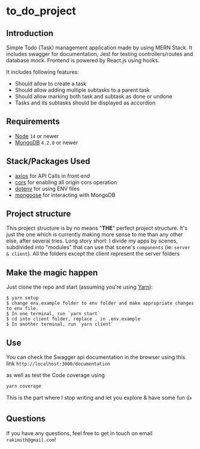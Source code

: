 # to_do_project

## Introduction

Simple Todo (Task) management application made by using MERN Stack. It includes swagger for documentation, Jest for testing controllers/routes and database mock.
Frontend is powered by React.js using hooks.

It includes following features:

- Should allow to create a task
- Should allow adding multiple subtasks to a parent task
- Should allow marking both task and subtask as done or undone
- Tasks and its subtasks should be displayed as accordion

## Requirements

- [Node](https://nodejs.org) `14` or newer
- [MongoDB]() `4.2.0` or newer

## Stack/Packages Used

- [axios]() for API Calls in front end
- [cors]() for enabling all origin cors operation
- [dotenv]() for using ENV files
- [mongoose]() for interacting with MongoDB

## Project structure

This project structure is by no means "**THE**" perfect project structure. It's just the one which is currently making more sense to me than any other else, after several tries. Long story short: I divide my apps by scenes, subdivided into "modules" that can use that scene's `components` (ie: `server & client`). All the folders except the client represent the server folders

## Make the magic happen

Just clone the repo and start (assuming you're using [Yarn](https://yarnpkg.com)):

```shell
$ yarn setup
$ change env.example folder to env folder and make appropriate changes to env file.
$ In one terminal, run `yarn start`
$ cd into client folder, replace . in .env.example
$ In another terminal, run `yarn client`
```

## Use

You can check the Swagger api documentation in the browser using this link `http://localhost:3000/documentation`

as well as test the Code coverage using

`yarn coverage`

This is the part where I stop writing and let you explore & have some fun 👍

## Questions

If you have any questions, feel free to get in touch on email `rakimsth@gmail.com`!
